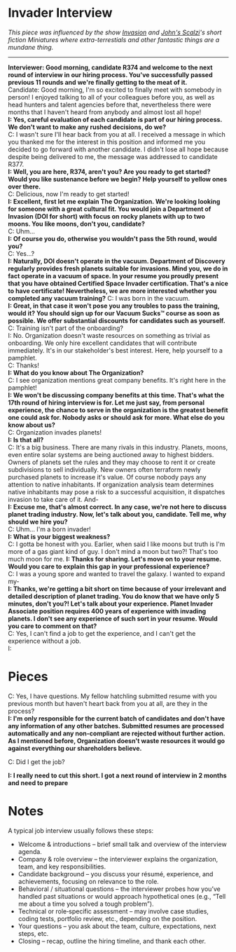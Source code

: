# Invader Interview

*This piece was influenced by the show [Invasion](https://en.wikipedia.org/wiki/Invasion_(2021_TV_series)) and [John's Scalzi](https://en.wikipedia.org/wiki/John_Scalzi)'s short fiction Miniatures where extra-terrestials and other fantastic things are a mundane thing.*

---

**Interviewer: Good morning, candidate R374 and welcome to the next round of interview in our hiring process. You've successfully passed previous 11 rounds and we're finally getting to the meat of it.**  
Candidate: Good morning, I'm so excited to finally meet with somebody in person! I enjoyed talking to all of your colleagues before you, as well as head hunters and talent agencies before that, nevertheless there were months that I haven't heard from anybody and almost lost all hope!  
**I: Yes, careful evaluation of each candidate is part of our hiring process. We don't want to make any rushed decisions, do we?**  
C: I wasn't sure I'll hear back from you at all. I received a message in which you thanked me for the interest in this position and informed me you decided to go forward with another candidate. I didn't lose all hope because despite being delivered to me, the message was addressed to candidate R377.  
**I: Well, you are here, R374, aren't you? Are you ready to get started? Would you like sustenance before we begin? Help yourself to yellow ones over there.**  
C: Delicious, now I'm ready to get started!  
**I: Excellent, first let me explain The Organization. We're looking looking for someone with a great cultural fit. You would join a Department of Invasion (DOI for short) with focus on rocky planets with up to two moons. You like moons, don't you, candidate?**  
C: Uhm…  
**I: Of course you do, otherwise you wouldn't pass the 5th round, would you?**  
C: Yes…?  
**I: Naturally, DOI doesn't operate in the vacuum. Department of Discovery regularly provides fresh planets suitable for invasions. Mind you, we do in fact operate in a vacuum of space. In your resume you proudly present that you have obtained Certified Space Invader certification. That's a nice to have certificate! Nevertheless, we are more interested whether you completed any vacuum training?**
C: I was born in the vacuum.  
**I: Great, in that case it won't pose you any troubles to pass the training, would it? You should sign up for our Vacuum Sucks™ course as soon as possible. We offer substantial discounts for candidates such as yourself.** 
C: Training isn't part of the onboarding?  
I: No. Organization doesn't waste resources on something as trivial as onboarding. We only hire excellent candidates that will contribute immediately. It's in our stakeholder's best interest. Here, help yourself to a pamphlet.  
C: Thanks!  
**I: What do you know about The Organization?**  
C: I see organization mentions great company benefits. It's right here in the pamphlet!  
**I: We won't be discussing company benefits at this time. That's what the 17th round of hiring interview is for. Let me just say, from personal experience, the chance to serve in the organization is the greatest benefit one could ask for. Nobody asks or should ask for more. What else do you know about us?**  
C: Organization invades planets!  
**I: Is that all?**  
C: It's a big business. There are many rivals in this industry. Planets, moons, even entire solar systems are being auctioned away to highest bidders. Owners of planets set the rules and they may choose to rent it or create subdivisions to sell individually. New owners often terraform newly purchased planets to increase it's value. Of course nobody pays any attention to native inhabitants. If organization analysis team determines native inhabitants may pose a risk to a successful acquisition, it dispatches invasion to take care of it. And-  
**I: Excuse me, that's almost correct. In any case, we're not here to discuss planet trading industry. Now, let's talk about you, candidate. Tell me, why should we hire you?**  
C: Uhm… I'm a born invader!  
**I: What is your biggest weakness?**  
C: I gotta be honest with you. Earlier, when said I like moons but truth is I'm more of a gas giant kind of guy. I don't mind a moon but two?! That's too much moon for me. 
**I: Thanks for sharing. Let's move on to your resume. Would you care to explain this gap in your professional experience?**  
C: I was a young spore and wanted to travel the galaxy. I wanted to expand my-  
**I: Thanks, we're getting a bit short on time because of your irrelevant and detailed description of planet trading. You do know that we have only 5 minutes, don't you?! Let's talk about your experience. Planet Invader Associate position requires 400 years of experience with invading planets. I don't see any experience of such sort in your resume. Would you care to comment on that?**  
C: Yes, I can't find a job to get the experience, and I can't get the experience without a job.  
I:    

# Pieces
C: Yes, I have questions. My fellow hatchling submitted resume with you previous month but haven't heart back from you at all, are they in the process?  
**I: I'm only responsible for the current batch of candidates and don't have any information of any other batches. Submitted resumes are processed automatically and any non-compliant are rejected without further action. As I mentioned before, Organization doesn't waste resources it would go against everything our shareholders believe.**   

C: Did I get the job?

**I: I really need to cut this short. I got a next round of interview in 2 months and need to prepare**   

# Notes

A typical job interview usually follows these steps:   

- Welcome & introductions – brief small talk and overview of the interview agenda.   
- Company & role overview – the interviewer explains the organization, team, and key responsibilities.   
- Candidate background – you discuss your résumé, experience, and achievements, focusing on relevance to the role.   
- Behavioral / situational questions – the interviewer probes how you’ve handled past situations or would approach hypothetical ones (e.g., “Tell me about a time you solved a tough problem”).   
- Technical or role‑specific assessment – may involve case studies, coding tests, portfolio review, etc., depending on the position.   
- Your questions – you ask about the team, culture, expectations, next steps, etc.   
- Closing – recap, outline the hiring timeline, and thank each other.



